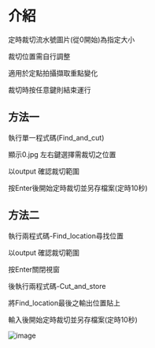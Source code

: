 介紹
=
定時裁切流水號圖片(從0開始)為指定大小

裁切位置需自行調整

適用於定點拍攝擷取重點變化

裁切時按任意鍵則結束運行

方法一
-
執行單一程式碼(Find_and_cut)

顯示0.jpg 左右鍵選擇需裁切之位置

以output 確認裁切範圍

按Enter後開始定時裁切並另存檔案(定時10秒)

方法二
-
執行兩程式碼-Find_location尋找位置

以output 確認裁切範圍

按Enter關閉視窗

後執行兩程式碼-Cut_and_store

將Find_location最後之輸出位置貼上

輸入後開始定時裁切並另存檔案(定時10秒)

![image](https://github.com/t33287720/Cut-Picture/assets/150265747/ad5e8083-e29a-4e6e-9bcf-a18240a220bd)
